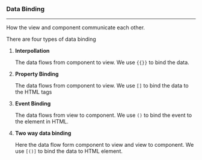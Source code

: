 ### Data Binding
---

How the view and component communicate each other.

There are four types of data binding

1. **Interpollation**

   The data flows from component to view. We use `{{}}` to bind the data. 

2. **Property Binding**
   
   The data flows from component to view. We use `[]` to bind the data to the HTML tags

3. **Event Binding**

   The data flows from view to component. We use `()` to bind the event to the element in HTML.

4. **Two way data binding**

   Here the data flow form component to view and view to component. We use `[()]` to bind the data to HTML element.